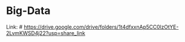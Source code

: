 
# Big-Data
Link: # https://drive.google.com/drive/folders/1t4dfxxnAp5CC0lzOtYE-2LvmKWSD4j22?usp=share_link

